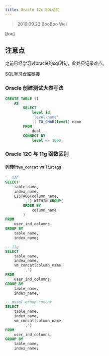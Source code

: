 ```yaml
---
title: Oracle 12c SQL语句
---
```


> 2019.09.22 BooBoo Wei

[toc]

## 注意点

之前已经学习过oracle的sql语句，此处只记录难点。

[SQL学习仓库链接](https://github.com/BoobooWei/booboo_oracle)

### Oracle 创建测试大表写法

```sql
CREATE TABLE t1
    AS
        SELECT
            level id,
            'level-name'
            || TO_CHAR(level) name
        FROM
            dual
        CONNECT BY
            level <= 1000;
```

### Oracle 12C 与 11g 函数区别

#### 列转行`vm_concat` vs `listagg`

```sql
-- 12C
SELECT
    table_name,
    index_name,
    LISTAGG(column_name,
        ',') WITHIN GROUP(
        ORDER BY
            column_name
        )
FROM
    user_ind_columns
GROUP BY
    table_name,
    index_name;

-- 11g
SELECT
    table_name,
    index_name,
    vm_concat(column_name,
        ',')
FROM
    user_ind_columns
GROUP BY
    table_name,
    index_name;

-- mysql group_concat
SELECT
    table_name,
    index_name,
    vm_concat(column_name,
        ',')
FROM
    user_ind_columns
GROUP BY
    table_name,
    index_name;
```
